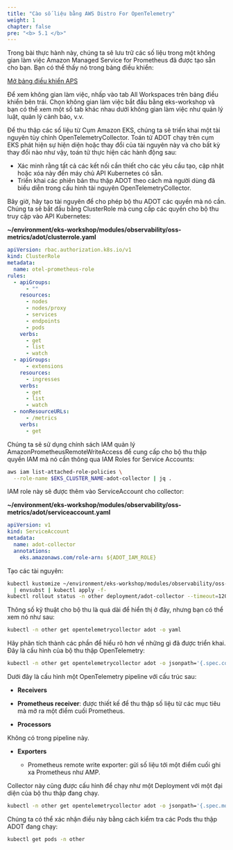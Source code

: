 ```yaml
---
title: "Cào số liệu bằng AWS Distro For OpenTelemetry"
weight: 1
chapter: false
pre: "<b> 5.1 </b>"
---
```


Trong bài thực hành này, chúng ta sẽ lưu trữ các số liệu trong một không gian làm việc Amazon Managed Service for Prometheus đã được tạo sẵn cho bạn. Bạn có thể thấy nó trong bảng điều khiển:

[Mở bảng điều khiển APS](https://console.aws.amazon.com/prometheus/home#/workspaces)

Để xem không gian làm việc, nhấp vào tab All Workspaces trên bảng điều khiển bên trái. Chọn không gian làm việc bắt đầu bằng eks-workshop và bạn có thể xem một số tab khác nhau dưới không gian làm việc như quản lý luật, quản lý cảnh báo, v.v.

Để thu thập các số liệu từ Cụm Amazon EKS, chúng ta sẽ triển khai một tài nguyên tùy chỉnh OpenTelemetryCollector. Toán tử ADOT chạy trên cụm EKS phát hiện sự hiện diện hoặc thay đổi của tài nguyên này và cho bất kỳ thay đổi nào như vậy, toán tử thực hiện các hành động sau:

- Xác minh rằng tất cả các kết nối cần thiết cho các yêu cầu tạo, cập nhật hoặc xóa này đến máy chủ API Kubernetes có sẵn.
- Triển khai các phiên bản thu thập ADOT theo cách mà người dùng đã biểu diễn trong cấu hình tài nguyên OpenTelemetryCollector.

Bây giờ, hãy tạo tài nguyên để cho phép bộ thu ADOT các quyền mà nó cần. Chúng ta sẽ bắt đầu bằng ClusterRole mà cung cấp các quyền cho bộ thu truy cập vào API Kubernetes:

**~/environment/eks-workshop/modules/observability/oss-metrics/adot/clusterrole.yaml**

```yaml
apiVersion: rbac.authorization.k8s.io/v1
kind: ClusterRole
metadata:
  name: otel-prometheus-role
rules:
  - apiGroups:
      - ""
    resources:
      - nodes
      - nodes/proxy
      - services
      - endpoints
      - pods
    verbs:
      - get
      - list
      - watch
  - apiGroups:
      - extensions
    resources:
      - ingresses
    verbs:
      - get
      - list
      - watch
  - nonResourceURLs:
      - /metrics
    verbs:
      - get
```

Chúng ta sẽ sử dụng chính sách IAM quản lý AmazonPrometheusRemoteWriteAccess để cung cấp cho bộ thu thập quyền IAM mà nó cần thông qua IAM Roles for Service Accounts:


```bash
aws iam list-attached-role-policies \
  --role-name $EKS_CLUSTER_NAME-adot-collector | jq .
```

IAM role này sẽ được thêm vào ServiceAccount cho collector:

**~/environment/eks-workshop/modules/observability/oss-metrics/adot/serviceaccount.yaml**

```yaml
apiVersion: v1
kind: ServiceAccount
metadata:
  name: adot-collector
  annotations:
    eks.amazonaws.com/role-arn: ${ADOT_IAM_ROLE}
```


Tạo các tài nguyên:

```bash
kubectl kustomize ~/environment/eks-workshop/modules/observability/oss-metrics/adot \
  | envsubst | kubectl apply -f-
kubectl rollout status -n other deployment/adot-collector --timeout=120s
```

Thông số kỹ thuật cho bộ thu là quá dài để hiển thị ở đây, nhưng bạn có thể xem nó như sau:

```bash
kubectl -n other get opentelemetrycollector adot -o yaml
```

Hãy phân tích thành các phần để hiểu rõ hơn về những gì đã được triển khai. Đây là cấu hình của bộ thu thập OpenTelemetry:

```bash
kubectl -n other get opentelemetrycollector adot -o jsonpath='{.spec.config}' | yq
```

Dưới đây là cấu hình một  OpenTelemetry pipeline với cấu trúc sau:

- **Receivers**

- **Prometheus receiver**: được thiết kế để thu thập số liệu từ các mục tiêu mà mở ra một điểm cuối Prometheus.

- **Processors**

Không có trong pipeline này.

- **Exporters**

  - Prometheus remote write exporter: gửi số liệu tới một điểm cuối ghi xa Prometheus như AMP.
  
Collector này cũng được cấu hình để chạy như một Deployment với một đại diện của bộ thu thập đang chạy.

```bash
kubectl -n other get opentelemetrycollector adot -o jsonpath='{.spec.mode}{"\n"}'
```

Chúng ta có thể xác nhận điều này bằng cách kiểm tra các Pods thu thập ADOT đang chạy:

```bash
kubectl get pods -n other

```
